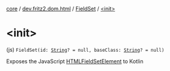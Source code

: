 [core](../../index.md) / [dev.fritz2.dom.html](../index.md) / [FieldSet](index.md) / [&lt;init&gt;](./-init-.md)

# &lt;init&gt;

(js) `FieldSet(id: `[`String`](https://kotlinlang.org/api/latest/jvm/stdlib/kotlin/-string/index.html)`? = null, baseClass: `[`String`](https://kotlinlang.org/api/latest/jvm/stdlib/kotlin/-string/index.html)`? = null)`

Exposes the JavaScript [HTMLFieldSetElement](https://developer.mozilla.org/en/docs/Web/API/HTMLFieldSetElement) to Kotlin

